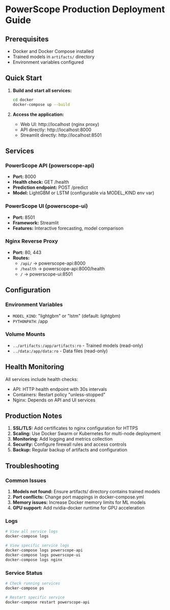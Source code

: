 # PowerScope Production Deployment Guide

## Prerequisites
- Docker and Docker Compose installed
- Trained models in `artifacts/` directory
- Environment variables configured

## Quick Start

1. **Build and start all services:**
   ```bash
   cd docker
   docker-compose up --build
   ```

2. **Access the application:**
   - Web UI: http://localhost (nginx proxy)
   - API directly: http://localhost:8000
   - Streamlit directly: http://localhost:8501

## Services

### PowerScope API (powerscope-api)
- **Port:** 8000
- **Health check:** GET /health
- **Prediction endpoint:** POST /predict
- **Model:** LightGBM or LSTM (configurable via MODEL_KIND env var)

### PowerScope UI (powerscope-ui)
- **Port:** 8501
- **Framework:** Streamlit
- **Features:** Interactive forecasting, model comparison

### Nginx Reverse Proxy
- **Port:** 80, 443
- **Routes:**
  - `/api/` → powerscope-api:8000
  - `/health` → powerscope-api:8000/health
  - `/` → powerscope-ui:8501

## Configuration

### Environment Variables
- `MODEL_KIND`: "lightgbm" or "lstm" (default: lightgbm)
- `PYTHONPATH`: /app

### Volume Mounts
- `../artifacts:/app/artifacts:ro` - Trained models (read-only)
- `../data:/app/data:ro` - Data files (read-only)

## Health Monitoring

All services include health checks:
- API: HTTP health endpoint with 30s intervals
- Containers: Restart policy "unless-stopped"
- Nginx: Depends on API and UI services

## Production Notes

1. **SSL/TLS:** Add certificates to nginx configuration for HTTPS
2. **Scaling:** Use Docker Swarm or Kubernetes for multi-node deployment
3. **Monitoring:** Add logging and metrics collection
4. **Security:** Configure firewall rules and access controls
5. **Backup:** Regular backup of artifacts and configuration

## Troubleshooting

### Common Issues
1. **Models not found:** Ensure artifacts/ directory contains trained models
2. **Port conflicts:** Change port mappings in docker-compose.yml
3. **Memory issues:** Increase Docker memory limits for ML models
4. **GPU support:** Add nvidia-docker runtime for GPU acceleration

### Logs
```bash
# View all service logs
docker-compose logs

# View specific service logs
docker-compose logs powerscope-api
docker-compose logs powerscope-ui
docker-compose logs nginx
```

### Service Status
```bash
# Check running services
docker-compose ps

# Restart specific service
docker-compose restart powerscope-api
```